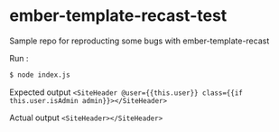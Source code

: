 # ember-template-recast-test
Sample repo for reproducting some bugs with ember-template-recast

Run :
```sh
$ node index.js
```

Expected output
`<SiteHeader @user={{this.user}} class={{if this.user.isAdmin admin}}></SiteHeader>`

Actual output
`<SiteHeader></SiteHeader>`

